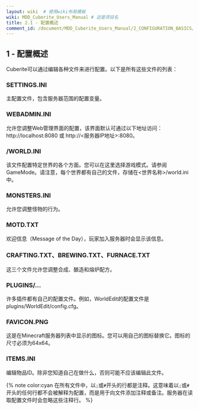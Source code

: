 ```yaml
---
layout: wiki  # 使用wiki布局模板
wiki: MDD_Cuberite_Users_Manual # 这是项目名
title: 2.1 - 配置概述
comment_id: /document/MDD_Cuberite_Users_Manual/2_CONFIGURATION_BASICS/
---
```

## 1 - 配置概述

Cuberite可以通过编辑各种文件来进行配置。以下是所有这些文件的列表：

### SETTINGS.INI

主配置文件，包含服务器范围的配置变量。

### WEBADMIN.INI

允许您调整Web管理界面的配置，该界面默认可通过以下地址访问：http://localhost:8080 或 http://<服务器IP地址>:8080。

### <WORLD NAME>/WORLD.INI

该文件配置特定世界的各个方面。您可以在这里选择游戏模式。请参阅GameMode。请注意，每个世界都有自己的文件，存储在<世界名称>/world.ini中。

### MONSTERS.INI

允许您调整怪物的行为。

### MOTD.TXT

欢迎信息（Message of the Day），玩家加入服务器时会显示该信息。

### CRAFTING.TXT、BREWING.TXT、FURNACE.TXT

这三个文件允许您调整合成、酿造和熔炉配方。

### PLUGINS/...

许多插件都有自己的配置文件。例如，WorldEdit的配置文件是plugins/WorldEdit/config.cfg。

### FAVICON.PNG

这是在Minecraft服务器列表中显示的图标。您可以用自己的图标替换它。图标的尺寸必须为64x64。

### ITEMS.INI

编辑物品ID。除非您知道自己在做什么，否则可能不应该编辑此文件。

{% note color:cyan 在所有文件中，以`;`或`#`开头的行都是注释。这意味着以`;`或`#`开头的任何行都不会被解释为配置，而是用于向文件添加注释或备注。服务器在读取配置文件时会忽略这些注释行。 %}